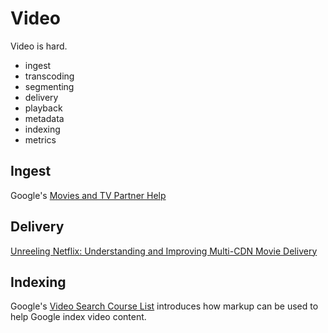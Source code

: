 Video
=====

Video is hard.

- ingest
- transcoding
- segmenting
- delivery
- playback
- metadata
- indexing
- metrics

## Ingest

Google's [Movies and TV Partner Help](https://support.google.com/moviestvpartners/answer/6227259)

## Delivery

[Unreeling Netflix: Understanding and Improving
Multi-CDN Movie Delivery](http://www-users.cs.umn.edu/~viadhi/netflix.pdf)

## Indexing

Google's [Video Search Course List](https://developers.google.com/webmasters/videosearch/) introduces how markup can be used to help Google index video content.